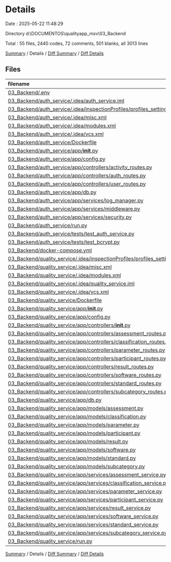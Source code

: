 # Details

Date : 2025-05-22 11:48:29

Directory d:\\DOCUMENTOS\\qualityapp_msv\\03_Backend

Total : 55 files,  2440 codes, 72 comments, 501 blanks, all 3013 lines

[Summary](results.md) / Details / [Diff Summary](diff.md) / [Diff Details](diff-details.md)

## Files
| filename | language | code | comment | blank | total |
| :--- | :--- | ---: | ---: | ---: | ---: |
| [03_Backend/.env](/03_Backend/.env) | Properties | 5 | 2 | 2 | 9 |
| [03_Backend/auth_service/.idea/auth_service.iml](/03_Backend/auth_service/.idea/auth_service.iml) | XML | 21 | 0 | 0 | 21 |
| [03_Backend/auth_service/.idea/inspectionProfiles/profiles_settings.xml](/03_Backend/auth_service/.idea/inspectionProfiles/profiles_settings.xml) | XML | 6 | 0 | 0 | 6 |
| [03_Backend/auth_service/.idea/misc.xml](/03_Backend/auth_service/.idea/misc.xml) | XML | 6 | 0 | 0 | 6 |
| [03_Backend/auth_service/.idea/modules.xml](/03_Backend/auth_service/.idea/modules.xml) | XML | 8 | 0 | 0 | 8 |
| [03_Backend/auth_service/.idea/vcs.xml](/03_Backend/auth_service/.idea/vcs.xml) | XML | 6 | 0 | 0 | 6 |
| [03_Backend/auth_service/Dockerfile](/03_Backend/auth_service/Dockerfile) | Docker | 10 | 8 | 7 | 25 |
| [03_Backend/auth_service/app/__init__.py](/03_Backend/auth_service/app/__init__.py) | Python | 13 | 0 | 3 | 16 |
| [03_Backend/auth_service/app/config.py](/03_Backend/auth_service/app/config.py) | Python | 9 | 1 | 5 | 15 |
| [03_Backend/auth_service/app/controllers/activity_routes.py](/03_Backend/auth_service/app/controllers/activity_routes.py) | Python | 23 | 2 | 7 | 32 |
| [03_Backend/auth_service/app/controllers/auth_routes.py](/03_Backend/auth_service/app/controllers/auth_routes.py) | Python | 79 | 11 | 23 | 113 |
| [03_Backend/auth_service/app/controllers/user_routes.py](/03_Backend/auth_service/app/controllers/user_routes.py) | Python | 79 | 7 | 28 | 114 |
| [03_Backend/auth_service/app/db.py](/03_Backend/auth_service/app/db.py) | Python | 16 | 0 | 1 | 17 |
| [03_Backend/auth_service/app/services/log_manager.py](/03_Backend/auth_service/app/services/log_manager.py) | Python | 9 | 1 | 2 | 12 |
| [03_Backend/auth_service/app/services/middleware.py](/03_Backend/auth_service/app/services/middleware.py) | Python | 12 | 0 | 3 | 15 |
| [03_Backend/auth_service/app/services/security.py](/03_Backend/auth_service/app/services/security.py) | Python | 12 | 0 | 5 | 17 |
| [03_Backend/auth_service/run.py](/03_Backend/auth_service/run.py) | Python | 4 | 0 | 2 | 6 |
| [03_Backend/auth_service/tests/test_auth_service.py](/03_Backend/auth_service/tests/test_auth_service.py) | Python | 35 | 0 | 6 | 41 |
| [03_Backend/auth_service/tests/test_bcrypt.py](/03_Backend/auth_service/tests/test_bcrypt.py) | Python | 7 | 0 | 3 | 10 |
| [03_Backend/docker-compose.yml](/03_Backend/docker-compose.yml) | YAML | 27 | 0 | 2 | 29 |
| [03_Backend/quality_service/.idea/inspectionProfiles/profiles_settings.xml](/03_Backend/quality_service/.idea/inspectionProfiles/profiles_settings.xml) | XML | 6 | 0 | 0 | 6 |
| [03_Backend/quality_service/.idea/misc.xml](/03_Backend/quality_service/.idea/misc.xml) | XML | 6 | 0 | 0 | 6 |
| [03_Backend/quality_service/.idea/modules.xml](/03_Backend/quality_service/.idea/modules.xml) | XML | 8 | 0 | 0 | 8 |
| [03_Backend/quality_service/.idea/quality_service.iml](/03_Backend/quality_service/.idea/quality_service.iml) | XML | 21 | 0 | 0 | 21 |
| [03_Backend/quality_service/.idea/vcs.xml](/03_Backend/quality_service/.idea/vcs.xml) | XML | 6 | 0 | 0 | 6 |
| [03_Backend/quality_service/Dockerfile](/03_Backend/quality_service/Dockerfile) | Docker | 10 | 8 | 7 | 25 |
| [03_Backend/quality_service/app/__init__.py](/03_Backend/quality_service/app/__init__.py) | Python | 24 | 3 | 7 | 34 |
| [03_Backend/quality_service/app/config.py](/03_Backend/quality_service/app/config.py) | Python | 9 | 1 | 5 | 15 |
| [03_Backend/quality_service/app/controllers/__init__.py](/03_Backend/quality_service/app/controllers/__init__.py) | Python | 0 | 0 | 1 | 1 |
| [03_Backend/quality_service/app/controllers/assessment_routes.py](/03_Backend/quality_service/app/controllers/assessment_routes.py) | Python | 84 | 0 | 11 | 95 |
| [03_Backend/quality_service/app/controllers/classification_routes.py](/03_Backend/quality_service/app/controllers/classification_routes.py) | Python | 85 | 0 | 17 | 102 |
| [03_Backend/quality_service/app/controllers/parameter_routes.py](/03_Backend/quality_service/app/controllers/parameter_routes.py) | Python | 92 | 0 | 23 | 115 |
| [03_Backend/quality_service/app/controllers/participant_routes.py](/03_Backend/quality_service/app/controllers/participant_routes.py) | Python | 84 | 6 | 21 | 111 |
| [03_Backend/quality_service/app/controllers/result_routes.py](/03_Backend/quality_service/app/controllers/result_routes.py) | Python | 60 | 0 | 10 | 70 |
| [03_Backend/quality_service/app/controllers/software_routes.py](/03_Backend/quality_service/app/controllers/software_routes.py) | Python | 94 | 5 | 23 | 122 |
| [03_Backend/quality_service/app/controllers/standard_routes.py](/03_Backend/quality_service/app/controllers/standard_routes.py) | Python | 84 | 0 | 23 | 107 |
| [03_Backend/quality_service/app/controllers/subcategory_routes.py](/03_Backend/quality_service/app/controllers/subcategory_routes.py) | Python | 54 | 0 | 10 | 64 |
| [03_Backend/quality_service/app/db.py](/03_Backend/quality_service/app/db.py) | Python | 16 | 0 | 1 | 17 |
| [03_Backend/quality_service/app/models/assessment.py](/03_Backend/quality_service/app/models/assessment.py) | Python | 34 | 0 | 2 | 36 |
| [03_Backend/quality_service/app/models/classification.py](/03_Backend/quality_service/app/models/classification.py) | Python | 27 | 0 | 2 | 29 |
| [03_Backend/quality_service/app/models/parameter.py](/03_Backend/quality_service/app/models/parameter.py) | Python | 37 | 0 | 2 | 39 |
| [03_Backend/quality_service/app/models/participant.py](/03_Backend/quality_service/app/models/participant.py) | Python | 30 | 0 | 2 | 32 |
| [03_Backend/quality_service/app/models/result.py](/03_Backend/quality_service/app/models/result.py) | Python | 29 | 0 | 3 | 32 |
| [03_Backend/quality_service/app/models/software.py](/03_Backend/quality_service/app/models/software.py) | Python | 31 | 0 | 2 | 33 |
| [03_Backend/quality_service/app/models/standard.py](/03_Backend/quality_service/app/models/standard.py) | Python | 30 | 0 | 2 | 32 |
| [03_Backend/quality_service/app/models/subcategory.py](/03_Backend/quality_service/app/models/subcategory.py) | Python | 27 | 0 | 2 | 29 |
| [03_Backend/quality_service/app/services/assessment_service.py](/03_Backend/quality_service/app/services/assessment_service.py) | Python | 207 | 8 | 43 | 258 |
| [03_Backend/quality_service/app/services/classification_service.py](/03_Backend/quality_service/app/services/classification_service.py) | Python | 143 | 2 | 29 | 174 |
| [03_Backend/quality_service/app/services/parameter_service.py](/03_Backend/quality_service/app/services/parameter_service.py) | Python | 151 | 4 | 31 | 186 |
| [03_Backend/quality_service/app/services/participant_service.py](/03_Backend/quality_service/app/services/participant_service.py) | Python | 110 | 0 | 24 | 134 |
| [03_Backend/quality_service/app/services/result_service.py](/03_Backend/quality_service/app/services/result_service.py) | Python | 105 | 0 | 23 | 128 |
| [03_Backend/quality_service/app/services/software_service.py](/03_Backend/quality_service/app/services/software_service.py) | Python | 117 | 0 | 23 | 140 |
| [03_Backend/quality_service/app/services/standard_service.py](/03_Backend/quality_service/app/services/standard_service.py) | Python | 119 | 3 | 27 | 149 |
| [03_Backend/quality_service/app/services/subcategory_service.py](/03_Backend/quality_service/app/services/subcategory_service.py) | Python | 109 | 0 | 24 | 133 |
| [03_Backend/quality_service/run.py](/03_Backend/quality_service/run.py) | Python | 4 | 0 | 2 | 6 |

[Summary](results.md) / Details / [Diff Summary](diff.md) / [Diff Details](diff-details.md)